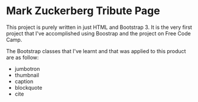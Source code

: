 # Mark Zuckerberg Tribute Page

This project is purely written in just HTML and Bootstrap 3.
It is the very first project that I've accomplished using Boostrap and the project on Free Code Camp.

The Bootstrap classes that I've learnt and that was applied to this product are as follow:

* jumbotron
* thumbnail
* caption
* blockquote
* cite


